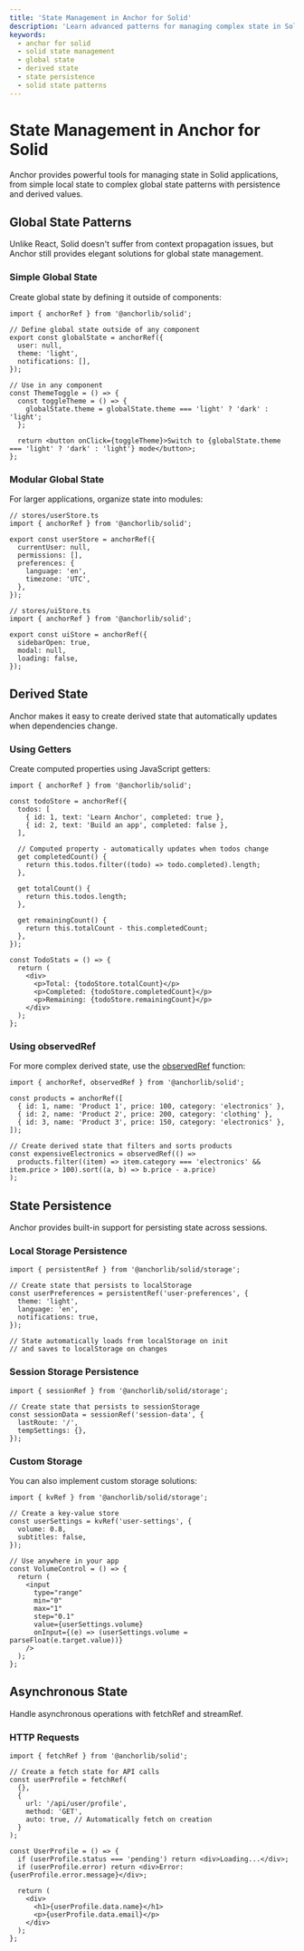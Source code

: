 ```yaml
---
title: 'State Management in Anchor for Solid'
description: 'Learn advanced patterns for managing complex state in Solid applications with Anchor, including global state, derived state, and persistence.'
keywords:
  - anchor for solid
  - solid state management
  - global state
  - derived state
  - state persistence
  - solid state patterns
---
```


# State Management in Anchor for Solid

Anchor provides powerful tools for managing state in Solid applications, from simple local state to complex global state patterns with persistence and derived values.

## Global State Patterns

Unlike React, Solid doesn't suffer from context propagation issues, but Anchor still provides elegant solutions for global state management.

### Simple Global State

Create global state by defining it outside of components:

```tsx
import { anchorRef } from '@anchorlib/solid';

// Define global state outside of any component
export const globalState = anchorRef({
  user: null,
  theme: 'light',
  notifications: [],
});

// Use in any component
const ThemeToggle = () => {
  const toggleTheme = () => {
    globalState.theme = globalState.theme === 'light' ? 'dark' : 'light';
  };

  return <button onClick={toggleTheme}>Switch to {globalState.theme === 'light' ? 'dark' : 'light'} mode</button>;
};
```

### Modular Global State

For larger applications, organize state into modules:

```tsx
// stores/userStore.ts
import { anchorRef } from '@anchorlib/solid';

export const userStore = anchorRef({
  currentUser: null,
  permissions: [],
  preferences: {
    language: 'en',
    timezone: 'UTC',
  },
});

// stores/uiStore.ts
import { anchorRef } from '@anchorlib/solid';

export const uiStore = anchorRef({
  sidebarOpen: true,
  modal: null,
  loading: false,
});
```

## Derived State

Anchor makes it easy to create derived state that automatically updates when dependencies change.

### Using Getters

Create computed properties using JavaScript getters:

```tsx
import { anchorRef } from '@anchorlib/solid';

const todoStore = anchorRef({
  todos: [
    { id: 1, text: 'Learn Anchor', completed: true },
    { id: 2, text: 'Build an app', completed: false },
  ],

  // Computed property - automatically updates when todos change
  get completedCount() {
    return this.todos.filter((todo) => todo.completed).length;
  },

  get totalCount() {
    return this.todos.length;
  },

  get remainingCount() {
    return this.totalCount - this.completedCount;
  },
});

const TodoStats = () => {
  return (
    <div>
      <p>Total: {todoStore.totalCount}</p>
      <p>Completed: {todoStore.completedCount}</p>
      <p>Remaining: {todoStore.remainingCount}</p>
    </div>
  );
};
```

### Using observedRef

For more complex derived state, use the [observedRef](/apis/solid/observation#observedref) function:

```tsx
import { anchorRef, observedRef } from '@anchorlib/solid';

const products = anchorRef([
  { id: 1, name: 'Product 1', price: 100, category: 'electronics' },
  { id: 2, name: 'Product 2', price: 200, category: 'clothing' },
  { id: 3, name: 'Product 3', price: 150, category: 'electronics' },
]);

// Create derived state that filters and sorts products
const expensiveElectronics = observedRef(() =>
  products.filter((item) => item.category === 'electronics' && item.price > 100).sort((a, b) => b.price - a.price)
);
```

## State Persistence

Anchor provides built-in support for persisting state across sessions.

### Local Storage Persistence

```tsx
import { persistentRef } from '@anchorlib/solid/storage';

// Create state that persists to localStorage
const userPreferences = persistentRef('user-preferences', {
  theme: 'light',
  language: 'en',
  notifications: true,
});

// State automatically loads from localStorage on init
// and saves to localStorage on changes
```

### Session Storage Persistence

```tsx
import { sessionRef } from '@anchorlib/solid/storage';

// Create state that persists to sessionStorage
const sessionData = sessionRef('session-data', {
  lastRoute: '/',
  tempSettings: {},
});
```

### Custom Storage

You can also implement custom storage solutions:

```tsx
import { kvRef } from '@anchorlib/solid/storage';

// Create a key-value store
const userSettings = kvRef('user-settings', {
  volume: 0.8,
  subtitles: false,
});

// Use anywhere in your app
const VolumeControl = () => {
  return (
    <input
      type="range"
      min="0"
      max="1"
      step="0.1"
      value={userSettings.volume}
      onInput={(e) => (userSettings.volume = parseFloat(e.target.value))}
    />
  );
};
```

## Asynchronous State

Handle asynchronous operations with fetchRef and streamRef.

### HTTP Requests

```tsx
import { fetchRef } from '@anchorlib/solid';

// Create a fetch state for API calls
const userProfile = fetchRef(
  {},
  {
    url: '/api/user/profile',
    method: 'GET',
    auto: true, // Automatically fetch on creation
  }
);

const UserProfile = () => {
  if (userProfile.status === 'pending') return <div>Loading...</div>;
  if (userProfile.error) return <div>Error: {userProfile.error.message}</div>;

  return (
    <div>
      <h1>{userProfile.data.name}</h1>
      <p>{userProfile.data.email}</p>
    </div>
  );
};
```
